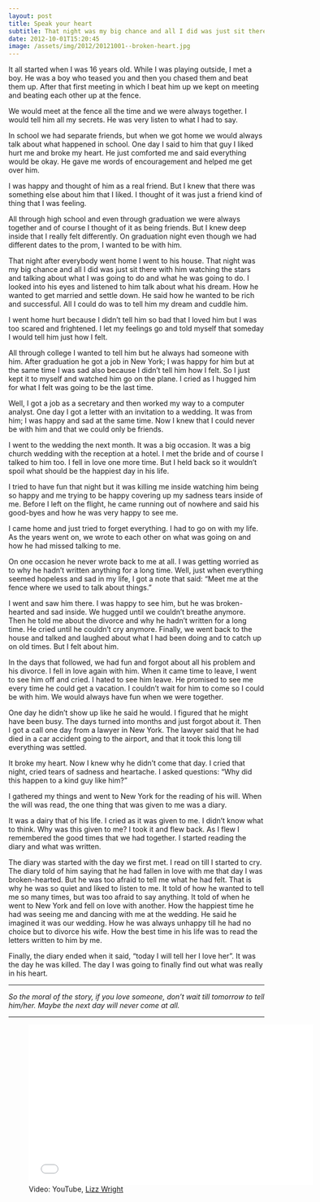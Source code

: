 ```yaml
---
layout: post
title: Speak your heart
subtitle: That night was my big chance and all I did was just sit there…
date: 2012-10-01T15:20:45
image: /assets/img/2012/20121001--broken-heart.jpg
---
```


It all started when I was 16 years old. While I was playing outside, I met a boy. He was a boy who teased you and then you chased them and beat them up. After that first meeting in which I beat him up we kept on meeting and beating each other up at the fence.

We would meet at the fence all the time and we were always together. I would tell him all my secrets. He was very listen to what I had to say.

In school we had separate friends, but when we got home we would always talk about what happened in school. One day I said to him that guy I liked hurt me and broke my heart. He just comforted me and said everything would be okay. He gave me words of encouragement and helped me get over him.

I was happy and thought of him as a real friend. But I knew that there was something else about him that I liked. I thought of it was just a friend kind of thing that I was feeling.

All through high school and even through graduation we were always together and of course I thought of it as being friends. But I knew deep inside that I really felt differently. On graduation night even though we had different dates to the prom, I wanted to be with him.

That night after everybody went home I went to his house. That night was my big chance and all I did was just sit there with him watching the stars and talking about what I was going to do and what he was going to do. I looked into his eyes and listened to him talk about what his dream. How he wanted to get married and settle down. He said how he wanted to be rich and successful. All I could do was to tell him my dream and cuddle him.

I went home hurt because I didn’t tell him so bad that I loved him but I was too scared and frightened. I let my feelings go and told myself that someday I would tell him just how I felt.

All through college I wanted to tell him but he always had someone with him. After graduation he got a job in New York; I was happy for him but at the same time I was sad also because I didn’t tell him how I felt. So I just kept it to myself and watched him go on the plane. I cried as I hugged him for what I felt was going to be the last time.

Well, I got a job as a secretary and then worked my way to a computer analyst. One day I got a letter with an invitation to a wedding. It was from him; I was happy and sad at the same time. Now I knew that I could never be with him and that we could only be friends.

I went to the wedding the next month. It was a big occasion. It was a big church wedding with the reception at a hotel. I met the bride and of course I talked to him too. I fell in love one more time. But I held back so it wouldn’t spoil what should be the happiest day in his life.

I tried to have fun that night but it was killing me inside watching him being so happy and me trying to be happy covering up my sadness tears inside of me. Before I left on the flight, he came running out of nowhere and said his good-byes and how he was very happy to see me.

I came home and just tried to forget everything. I had to go on with my life. As the years went on, we wrote to each other on what was going on and how he had missed talking to me.

On one occasion he never wrote back to me at all. I was getting worried as to why he hadn’t written anything for a long time. Well, just when everything seemed hopeless and sad in my life, I got a note that said: “Meet me at the fence where we used to talk about things.”

I went and saw him there. I was happy to see him, but he was broken-hearted and sad inside. We hugged until we couldn’t breathe anymore. Then he told me about the divorce and why he hadn’t written for a long time. He cried until he couldn’t cry anymore. Finally, we went back to the house and talked and laughed about what I had been doing and to catch up on old times. But I felt about him.

In the days that followed, we had fun and forgot about all his problem and his divorce. I fell in love again with him. When it came time to leave, I went to see him off and cried. I hated to see him leave. He promised to see me every time he could get a vacation. I couldn’t wait for him to come so I could be with him. We would always have fun when we were together.

One day he didn’t show up like he said he would. I figured that he might have been busy. The days turned into months and just forgot about it. Then I got a call one day from a lawyer in New York. The lawyer said that he had died in a car accident going to the airport, and that it took this long till everything was settled.

It broke my heart. Now I knew why he didn’t come that day. I cried that night, cried tears of sadness and heartache. I asked questions: “Why did this happen to a kind guy like him?”

I gathered my things and went to New York for the reading of his will. When the will was read, the one thing that was given to me was a diary.

It was a dairy that of his life. I cried as it was given to me. I didn’t know what to think. Why was this given to me? I took it and flew back. As I flew I remembered the good times that we had together. I started reading the diary and what was written.

The diary was started with the day we first met. I read on till I started to cry. The diary told of him saying that he had fallen in love with me that day I was broken-hearted. But he was too afraid to tell me what he had felt. That is why he was so quiet and liked to listen to me. It told of how he wanted to tell me so many times, but was too afraid to say anything. It told of when he went to New York and fell on love with another. How the happiest time he had was seeing me and dancing with me at the wedding. He said he imagined it was our wedding. How he was always unhappy till he had no choice but to divorce his wife. How the best time in his life was to read the letters written to him by me.

Finally, the diary ended when it said, “today I will tell her I love her”. It was the day he was killed. The day I was going to finally find out what was really in his heart.

---

_So the moral of the story, if you love someone, don’t wait till tomorrow to tell him/her. Maybe the next day will never come at all._

---

<figure>
  <iframe width="560" height="315" src="//www.youtube.com/embed/aPpeaETF1qE?rel=0&amp;theme=light"" frameborder="0" allowfullscreen></iframe>
  <figcaption>Video: YouTube, <a href="http://youtu.be/aPpeaETF1qE">Lizz Wright</a></figcaption>
</figure>

